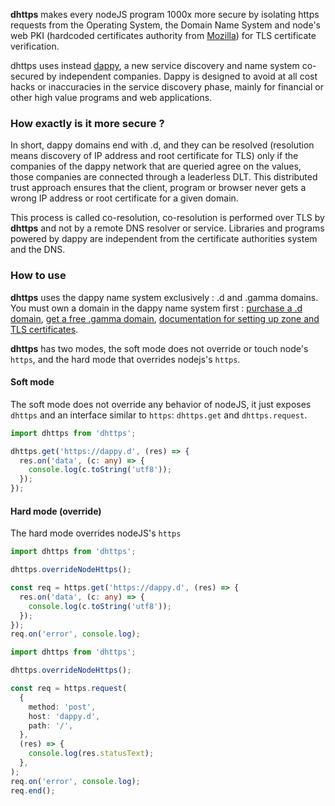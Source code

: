 **dhttps** makes every nodeJS program 1000x more secure by isolating https requests from the Operating System, the Domain Name System and node's web PKI (hardcoded certificates authority from [Mozilla](https://wiki.mozilla.org/CA/Included_Certificates)) for TLS certificate verification.

dhttps uses instead [dappy](https://dappy.tech), a new service discovery and name system co-secured by independent companies. Dappy is designed to avoid at all cost hacks or inaccuracies in the service discovery phase, mainly for financial or other high value programs 
and web applications.

### How exactly is it more secure ?

In short, dappy domains end with .d, and they can be resolved (resolution means discovery of IP address and root certificate for TLS) only if the companies of the dappy network that are queried agree on the values, those companies are connected through a leaderless DLT. This distributed trust approach ensures that the client, program or browser never gets a wrong IP address or root certificate for a given domain.

This process is called co-resolution, co-resolution is performed over TLS by **dhttps** and not by a remote DNS resolver or service. Libraries and programs powered by dappy are independent from the certificate authorities system and the DNS.

### How to use

**dhttps** uses the dappy name system exclusively : .d and .gamma domains. You must own a domain in the dappy name system first : [purchase a .d domain](https://app.dappy.tech/), [get a free .gamma domain](https://gamma.dappy.tech/), [documentation for setting up zone and TLS certificates](https://docs.dappy.tech/docs/intro/).

**dhttps** has two modes, the soft mode does not override or touch node's `https`, and the hard mode that overrides nodejs's `https`.

#### Soft mode

The soft mode does not override any behavior of nodeJS, it just exposes `dhttps` and an interface similar to `https`: `dhttps.get` and `dhttps.request`.

```ts
import dhttps from 'dhttps';

dhttps.get('https://dappy.d', (res) => {
  res.on('data', (c: any) => {
    console.log(c.toString('utf8'));
  });
});
```

#### Hard mode (override)

The hard mode overrides nodeJS's `https`

```ts
import dhttps from 'dhttps';

dhttps.overrideNodeHttps();

const req = https.get('https://dappy.d', (res) => {
  res.on('data', (c: any) => {
    console.log(c.toString('utf8'));
  });
});
req.on('error', console.log);
```

```ts
import dhttps from 'dhttps';

dhttps.overrideNodeHttps();

const req = https.request(
  {
    method: 'post',
    host: 'dappy.d',
    path: '/',
  },
  (res) => {
    console.log(res.statusText);
  },
);
req.on('error', console.log);
req.end();
```
